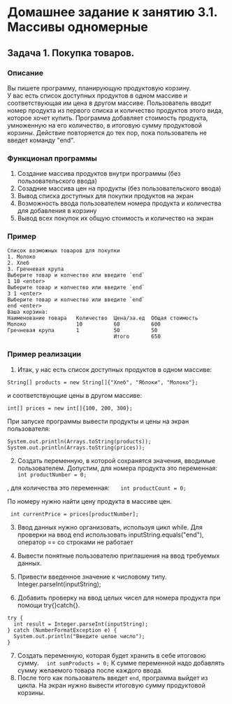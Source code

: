 # Домашнее задание к занятию 3.1. Массивы одномерные
## Задача 1. Покупка товаров.

### Описание
Вы пишете программу, планирующую продуктовую корзину.  
У вас есть список доступных продуктов в одном массиве и соответствующая им цена в другом массиве.
Пользователь вводит номер продукта из первого списка и количество продуктов этого вида, которое хочет купить. 
Программа добавляет стоимость продукта, умноженную на его количество, в итоговую сумму продуктовой корзины. 
Действие повторяется до тех пор, пока пользователь не введет команду "end".

### Функционал программы
1. Создание массива продуктов внутри программы (без пользовательского ввода)
2. Созадние массива цен на продукты (без пользовательского ввода)
3. Вывод списка доступных для покупки продуктов на экран
4. Возможность ввода пользователем номера продукта и количества для добавления в корзину
5. Вывод всех покупок их общую стоимость и количество на экран

### Пример
```
Список возможных товаров для покупки
1. Молоко
2. Хлеб
3. Гречневая крупа
Выберите товар и колчество или введите `end`
1 10 <enter>
Выберите товар и колчество или введите `end`
3 1 <enter>
Выберите товар и колчество или введите `end`
end <enter>
Ваша корзина:
Наименование товара   Количество  Цена/за.ед  Общая стоимость
Молоко                10          60          600
Гречневая крупа       1           50          50
                                  Итого       650
```

### Пример реализации
1. Итак, у нас есть список доступных продуктов в одном массиве:
```  
String[] products = new String[]{"Хлеб", "Яблоки", "Молоко"}; 
```
и соответствующие цены в другом массиве:
```  
int[] prices = new int[]{100, 200, 300};
```
При запуске программы вывести продукты и цены на экран пользователя:
 ```
 System.out.println(Arrays.toString(products));
 System.out.println(Arrays.toString(prices));
```
2. Создать переменную, в которой сохранятся значения, вводимые пользователем.
Допустим, для номера продукта это переменная:
 ```  int productNumber = 0;```

, для количества это переменная:
```   int productCount = 0;```

По номеру нужно найти цену продукта в массиве цен. 
 ```
  int currentPrice = prices[productNumber];
 ```
3. Ввод данных нужно организовать, используя цикл while. Для проверки на ввод end использовать inputString.equals("end"), оператор == со строками не работает

4. Вывести понятные пользователю приглашения на ввод требуемых данных.

5. Привести введенное значение к числовому типу.
  Integer.parseInt(inputString);

6. Добавить проверку на ввод целых чисел для номера продукта при помощи try{}catch{}. 
 ```
 try {
   int result = Integer.parseInt(inputString);
} catch (NumberFormatException e) {
   System.out.println("Введите целое число");
}
 ```
7. Создать переменную, которая будет хранить в себе итоговою сумму. 
 ```  int sumProducts = 0;``` 
 К сумме переменной надо добавлять сумму желаемого товара после каждого ввода. 
8. После того как пользователь введет `end`, программа выйдет из цикла. На экран нужно вывести итоговую сумму продуктовой корзины.
